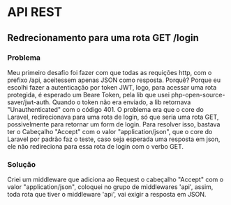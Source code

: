 # API REST

## Redrecionamento para uma rota GET /login

### Problema

Meu primeiro desafio foi fazer com que todas as requições http, com o prefixo /api, 
aceitessem apenas JSON como resposta. 
Porquê? Porque eu escolhi fazer a autenticação por token JWT, logo, 
para acessar uma rota protegida, é esperado um Beare Token, 
pela lib que usei php-open-source-saver/jwt-auth.
Quando o token não era enviado, a lib retornava "Unauthenticated" com o código 401. 
O problema era que o core do Laravel, redirecionava para uma rota de login, só que seria uma rota GET,
possivelmente para retornar um form de login. Para resolver isso, bastava ter o Cabeçalho "Accept" com o valor
"application/json", que o core do Laravel por padrão faz o teste, caso seja esperada uma resposta em json,
ele não redireciona para essa rota de login com o verbo GET.

### Solução

Criei um middleware que adiciona ao Request o cabeçalho "Accept" com o valor "application/json", coloquei
no grupo de middlewares 'api', assim, toda rota que tiver o middleware 'api', vai exigir a resposta em JSON.